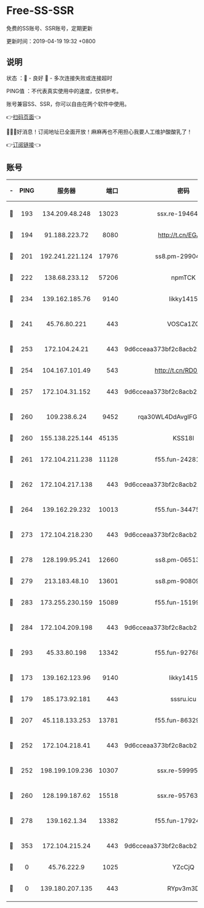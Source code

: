 # Free-SS-SSR

免费的SS账号、SSR账号，定期更新

更新时间：2019-04-19 19:32 +0800

## 说明

状态     ：🙂 - 良好 🙁 - 多次连接失败或连接超时

PING值   ：不代表真实使用中的速度，仅供参考。

账号兼容SS、SSR，你可以自由在两个软件中使用。

👉[扫码页面](https://liesauer.github.io/Free-SS-SSR/)👈

🎉🎉🎉好消息！订阅地址已全面开放！麻麻再也不用担心我要人工维护酸酸乳了！

👉[订阅链接](https://www.liesauer.net/yogurt/subscribe?ACCESS_TOKEN=DAYxR3mMaZAsaqUb)👈

## 账号

|-|PING|服务器|端口|密码|加密方式|区域|
|:----:|:----:|:-----:|-----:|:----:|:----:|:----:|
|🙂|193|134.209.48.248|13023|ssx.re-19464728|aes-256-cfb|US|
|🙂|194|91.188.223.72|8080|http://t.cn/EGJIyrl|rc4-md5|RU|
|🙂|201|192.241.221.124|17976|ss8.pm-29904463|aes-256-cfb|US|
|🙂|222|138.68.233.12|57206|npmTCK|rc4-md5|US|
|🙂|234|139.162.185.76|9140|likky1415|aes-256-cfb|DE|
|🙂|241|45.76.80.221|443|VOSCa1ZG|aes-256-cfb|DE|
|🙂|253|172.104.24.21|443|9d6cceaa373bf2c8acb22e60b6a58be6|aes-256-cfb|US|
|🙂|254|104.167.101.49|543|http://t.cn/RD0D7sx|rc4-md5|CA|
|🙂|257|172.104.31.152|443|9d6cceaa373bf2c8acb22e60b6a58be6|aes-256-cfb|US|
|🙂|260|109.238.6.24|9452|rqa30WL4DdAvgIFG6Fs3znzTa|aes-256-cfb|FR|
|🙂|260|155.138.225.144|45135|KSS18l|rc4-md5|US|
|🙂|261|172.104.211.238|11128|f55.fun-24281915|aes-256-cfb|US|
|🙂|262|172.104.217.138|443|9d6cceaa373bf2c8acb22e60b6a58be6|aes-256-cfb|US|
|🙂|264|139.162.29.232|10013|f55.fun-34475192|aes-256-cfb|SG|
|🙂|273|172.104.218.230|443|9d6cceaa373bf2c8acb22e60b6a58be6|aes-256-cfb|US|
|🙂|278|128.199.95.241|12660|ss8.pm-06513340|aes-256-cfb|SG|
|🙂|279|213.183.48.10|13601|ss8.pm-90809119|rc4-md5|RU|
|🙂|283|173.255.230.159|15089|f55.fun-15199879|aes-256-cfb|US|
|🙂|284|172.104.209.198|443|9d6cceaa373bf2c8acb22e60b6a58be6|aes-256-cfb|US|
|🙂|293|45.33.80.198|13342|f55.fun-92768260|aes-256-cfb|US|
|🙂|173|139.162.123.96|9140|likky1415|aes-256-cfb|JP|
|🙂|179|185.173.92.181|443|sssru.icu|rc4-md5|RU|
|🙂|207|45.118.133.253|13781|f55.fun-86329122|aes-256-cfb|SG|
|🙂|252|172.104.218.41|443|9d6cceaa373bf2c8acb22e60b6a58be6|aes-256-cfb|US|
|🙂|252|198.199.109.236|10307|ssx.re-59995602|aes-256-cfb|US|
|🙂|260|128.199.187.62|15518|ssx.re-95763300|aes-256-cfb|SG|
|🙂|278|139.162.1.34|13382|f55.fun-17924853|aes-256-cfb|SG|
|🙁|353|172.104.215.24|443|9d6cceaa373bf2c8acb22e60b6a58be6|aes-256-cfb|US|
|🙁|0|45.76.222.9|1025|YZcCjQ|rc4-md5|JP|
|🙁|0|139.180.207.135|443|RYpv3m3D|aes-256-cfb|JP|
